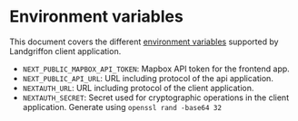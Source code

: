 # Environment variables

This document covers the different [environment variables](https://en.wikipedia.org/wiki/Environment_variable) supported
by Landgriffon client application.

* `NEXT_PUBLIC_MAPBOX_API_TOKEN`: Mapbox API token for the frontend app.
* `NEXT_PUBLIC_API_URL`: URL including protocol of the api application.
* `NEXTAUTH_URL`: URL including protocol of the client application.
* `NEXTAUTH_SECRET`: Secret used for cryptographic operations in the client application. Generate using `openssl rand -base64 32`

